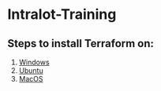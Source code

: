 # Intralot-Training

## Steps to install Terraform on:
1. [Windows](installations/windows.md)
2. [Ubuntu](installations/linux.md)
3. [MacOS](installations/macos.md)
